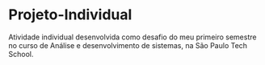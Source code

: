 # Projeto-Individual
Atividade individual desenvolvida como desafio do meu primeiro semestre no curso de Análise e desenvolvimento de sistemas, na São Paulo Tech School.
